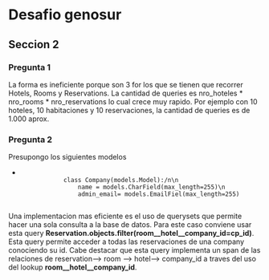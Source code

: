<main>
<h1>Desafio genosur</h1>

<h2>Seccion 2</h2> 
<h3>Pregunta 1</h3>
<p>La forma es ineficiente porque son 3 for los que se tienen que recorrer Hotels, Rooms y Reservations. La cantidad de  queries es nro_hoteles * nro_rooms * nro_reservations lo cual crece muy rapido. Por ejemplo con 10 hoteles, 10 habitaciones y 10 reservaciones, la cantidad de queries es de 1.000 aprox.
</p>
<h3>Pregunta 2</h3>
<p>Presupongo los siguientes modelos</p>
<ul>
    <li>
        <code>
            class Company(models.Model):/n\n
                name = models.CharField(max_length=255)\n
                admin_email= models.EmailFiel(max_length=255)
        </code>
    </li>
</ul>
<p>Una implementacion mas eficiente es el uso de querysets que permite hacer una sola consulta a la base de datos. Para este caso conviene usar esta query <strong>Reservation.objects.filter(room__hotel__company_id=cp_id)</strong>. Esta query permite acceder a todas las reservaciones de una company conociendo su id. Cabe destacar que esta query implementa un span de las relaciones de reservation--> room --> hotel--> company_id  a traves del uso del lookup <strong>room__hotel__company_id</strong>.     
</p>

</main>
